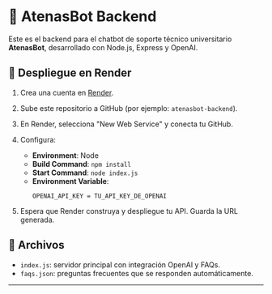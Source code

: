 
# 🧠 AtenasBot Backend

Este es el backend para el chatbot de soporte técnico universitario **AtenasBot**, desarrollado con Node.js, Express y OpenAI.

## 🚀 Despliegue en Render

1. Crea una cuenta en [Render](https://render.com).
2. Sube este repositorio a GitHub (por ejemplo: `atenasbot-backend`).
3. En Render, selecciona "New Web Service" y conecta tu GitHub.
4. Configura:

   - **Environment**: Node
   - **Build Command**: `npm install`
   - **Start Command**: `node index.js`
   - **Environment Variable**:
     ```
     OPENAI_API_KEY = TU_API_KEY_DE_OPENAI
     ```

5. Espera que Render construya y despliegue tu API. Guarda la URL generada.

## 📁 Archivos

- `index.js`: servidor principal con integración OpenAI y FAQs.
- `faqs.json`: preguntas frecuentes que se responden automáticamente.

---

